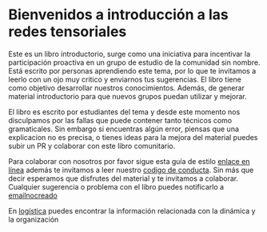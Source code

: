 Bienvenidos a introducción a las redes tensoriales
============================

Este es un libro introductorio, surge como una iniciativa para incentivar la participación proactiva en un grupo de estudio de la comunidad sin nombre. Está escrito por personas aprendiendo este tema, por lo que te invitamos a leerlo con un ojo muy critico y enviarnos tus sugerencias. El libro tiene como objetivo desarrollar nuestros conocimientos. Además, de generar material introductorio para que nuevos grupos puedan utilizar y mejorar.

El libro es escrito por estudiantes del tema y desde este momento nos disculpamos por las fallas que puede contener tanto técnicos como gramaticales. Sin embargo si encuentras algún error, piensas que una explicacion no es precisa, o tienes ideas para la mejora del material puedes subir un PR y colaborar con este libro comunitario.


Para colaborar con nosotros por favor sigue esta guía de estilo [enlace en línea](estilo.md) además te invitamos a leer nuestro [codigo de conducta](conducta.md). Sin más que decir esperamos que disfrutes del material y te invitamos a colaborar. Cualquier sugerencia o problema con el libro puedes notificarlo a [emailnocreado](mailto:gerardofingurbe@gmail.com?subject=[GitHub]%20Source%20Han%20Sans)


En [logística](planificacion.md) puedes encontrar la información relacionada con la dinámica y la organización


